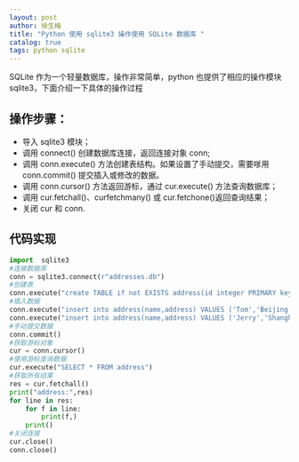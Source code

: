 ```yaml
---
layout: post
author: 徐生梅
title: "Python 使用 sqlite3 操作使用 SQLite 数据库 "
catalog: true
tags: python sqlite
---
```

SQLite 作为一个轻量数据库，操作非常简单，python 也提供了相应的操作模块 sqlite3，下面介绍一下具体的操作过程

## 操作步骤：
* 导入 sqlite3 模块；
* 调用 connect() 创建数据库连接，返回连接对象 conn;
* 调用 conn.execute() 方法创建表结构。如果设置了手动提交，需要嗲用conn.commit() 提交插入或修改的数据。
* 调用 conn.cursor() 方法返回游标，通过 cur.execute() 方法查询数据库；
* 调用 cur.fetchall()、curfetchmany() 或 cur.fetchone()返回查询结果；
* 关闭 cur 和 conn.

## 代码实现
```python
import  sqlite3
#连接数据库
conn = sqlite3.connect(r"addresses.db")
#创建表
conn.execute("create TABLE if not EXISTS address(id integer PRIMARY key AUTOINCREMENT ,name varchar(128),address varchar(128))")
#插入数据
conn.execute("insert into address(name,address) VALUES ('Tom','Beijing road')")
conn.execute("insert into address(name,address) VALUES ('Jerry','Shanghai road')")
#手动提交数据
conn.commit()
#获取游标对象
cur = conn.cursor()
#使用游标查询数据
cur.execute("SELECT * FROM address")
#获取所有结果
res = cur.fetchall()
print("address:",res)
for line in res:
    for f in line:
        print(f,)
    print()
#关闭连接
cur.close()
conn.close()
```